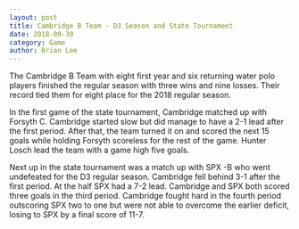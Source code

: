 ```yaml
---
layout: post
title: Cambridge B Team - D3 Season and State Tournament
date: 2018-09-30
category: Game
author: Brian Lee
---
```


The Cambridge B Team with eight first year and six returning water polo players finished the regular season with three wins and nine losses.  Their record tied them for eight place for the 2018 regular season.

In the first game of the state tournament, Cambridge matched up with Forsyth C.  Cambridge started slow but did manage to have a 2-1 lead after the first period.  After that, the team turned it on and scored the next 15 goals while holding Forsyth scoreless for the rest of the game.  Hunter Losch lead the team with a game high five goals.

Next up in the state tournament was a match up with SPX -B who went undefeated for the D3 regular season.  Cambridge fell behind 3-1 after the first period.  At the half SPX had a 7-2 lead.  Cambridge and SPX both scored three goals in the third period.  Cambridge fought hard in the fourth period outscoring SPX two to one but were not able to overcome the earlier deficit, losing to SPX by a final score of 11-7.
